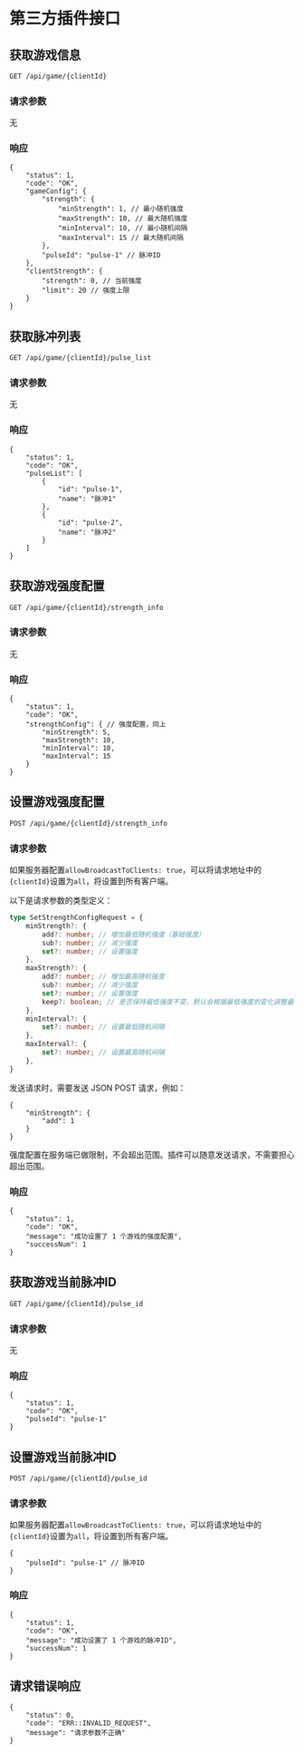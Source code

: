 # 第三方插件接口

## 获取游戏信息

```sh
GET /api/game/{clientId}
```

### 请求参数

无

### 响应

```json5
{
    "status": 1,
    "code": "OK",
    "gameConfig": {
        "strength": {
            "minStrength": 1, // 最小随机强度
            "maxStrength": 10, // 最大随机强度
            "minInterval": 10, // 最小随机间隔
            "maxInterval": 15 // 最大随机间隔
        },
        "pulseId": "pulse-1" // 脉冲ID
    },
    "clientStrength": {
        "strength": 0, // 当前强度
        "limit": 20 // 强度上限
    }
}
```

## 获取脉冲列表

```sh
GET /api/game/{clientId}/pulse_list
```

### 请求参数

无

### 响应

```json5
{
    "status": 1,
    "code": "OK",
    "pulseList": [
        {
            "id": "pulse-1",
            "name": "脉冲1"
        },
        {
            "id": "pulse-2",
            "name": "脉冲2"
        }
    ]
}
```

## 获取游戏强度配置

```sh
GET /api/game/{clientId}/strength_info
```

### 请求参数

无

### 响应

```json5
{
    "status": 1,
    "code": "OK",
    "strengthConfig": { // 强度配置，同上
        "minStrength": 5,
        "maxStrength": 10,
        "minInterval": 10,
        "maxInterval": 15
    }
}
```

## 设置游戏强度配置

```sh
POST /api/game/{clientId}/strength_info
```

### 请求参数

如果服务器配置```allowBroadcastToClients: true```，可以将请求地址中的```{clientId}```设置为```all```，将设置到所有客户端。


以下是请求参数的类型定义：

```typescript
type SetStrengthConfigRequest = {
    minStrength?: {
        add?: number; // 增加最低随机强度（基础强度）
        sub?: number; // 减少强度
        set?: number; // 设置强度
    },
    maxStrength?: {
        add?: number; // 增加最高随机强度
        sub?: number; // 减少强度
        set?: number; // 设置强度
        keep?: boolean; // 是否保持最低强度不变，默认会根据最低强度的变化调整最高强度
    },
    minInterval?: {
        set?: number; // 设置最低随机间隔
    },
    maxInterval?: {
        set?: number; // 设置最高随机间隔
    },
}
```

发送请求时，需要发送 JSON POST 请求，例如：

```json5
{
    "minStrength": {
        "add": 1
    }
}
```

强度配置在服务端已做限制，不会超出范围。插件可以随意发送请求，不需要担心超出范围。

### 响应

```json5
{
    "status": 1,
    "code": "OK",
    "message": "成功设置了 1 个游戏的强度配置",
    "successNum": 1
}
```

## 获取游戏当前脉冲ID

```sh
GET /api/game/{clientId}/pulse_id
```

### 请求参数

无

### 响应

```json5
{
    "status": 1,
    "code": "OK",
    "pulseId": "pulse-1"
}
```

## 设置游戏当前脉冲ID

```sh
POST /api/game/{clientId}/pulse_id
```

### 请求参数

如果服务器配置```allowBroadcastToClients: true```，可以将请求地址中的```{clientId}```设置为```all```，将设置到所有客户端。

```json5
{
    "pulseId": "pulse-1" // 脉冲ID
}
```

### 响应

```json5
{
    "status": 1,
    "code": "OK",
    "message": "成功设置了 1 个游戏的脉冲ID",
    "successNum": 1
}
```

## 请求错误响应

```json5
{
    "status": 0,
    "code": "ERR::INVALID_REQUEST",
    "message": "请求参数不正确"
}
```
